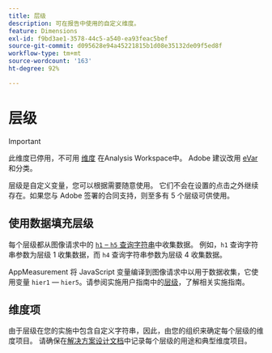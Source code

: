 ```yaml
---
title: 层级
description: 可在报告中使用的自定义维度。
feature: Dimensions
exl-id: f9bd3ae1-3578-44c5-a540-ea93feac5bef
source-git-commit: d095628e94a45221815b1d08e35132de09f5ed8f
workflow-type: tm+mt
source-wordcount: '163'
ht-degree: 92%

---
```


# 层级

>[!IMPORTANT]
>
>此维度已停用，不可用 [维度](overview.md) 在Analysis Workspace中。 Adobe 建议改用 [eVar](evar.md) 和分类。

层级是自定义变量，您可以根据需要随意使用。 它们不会在设置的点击之外继续存在。如果您与 Adobe 签署的合同支持，则至多有 5 个层级可供使用。

## 使用数据填充层级

每个层级都从图像请求中的 [`h1` – `h5` 查询字符串](/help/implement/validate/query-parameters.md)中收集数据。 例如，`h1` 查询字符串参数为层级 1 收集数据，而 `h4` 查询字符串参数为层级 4 收集数据。

AppMeasurement 将 JavaScript 变量编译到图像请求中以用于数据收集，它使用变量 `hier1` — `hier5`。请参阅实施用户指南中的[层级](/help/implement/vars/page-vars/hier.md)，了解相关实施指南。

## 维度项

由于层级在您的实施中包含自定义字符串，因此，由您的组织来确定每个层级的维度项目。 请确保在[解决方案设计文档](/help/implement/prepare/solution-design.md)中记录每个层级的用途和典型维度项目。
